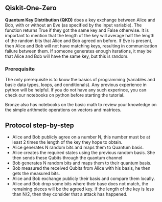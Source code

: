 ## Qiskit-One-Zero

**Quantum Key Distribution (QKD)** does a key exchange between Alice and Bob, with or without an Eve (as specified by the input variable). The function returns True if they got the same key and False otherwise.  It is important to mention that the length of the key will average half the length of the random bits that Alice and Bob agreed on before. If Eve is present, then Alice and Bob will not have matching keys, resulting in communication failure between them. If someone generates enough iterations, it may be that Alice and Bob will have the same key, but this is random. 

### Prerequisite

The only prerequisite is to know the basics of programming (variables and basic data types, loops, and conditionals). Any previous experience in python will be helpful. If you do not have any such experince, you can check our notebooks on python before starting the tutorial.

Bronze also has notebooks on the basic math to review your knowledge on the simple arithmetic operations on vectors and matrices.

## Protocol step-by-step

- Alice and Bob publicly agree on a number N, this number must be at least 2 times the length of the key they hope to obtain. 
- Alice generates N random bits and maps them to Quantum basis.
- Alice creates the required states using the previous random basis. She then sends these Qubits through the quantum channel
- Bob generates N random bits and maps them to their quantum basis.
- Bob measured the received Qubits from Alice with his basis, he then gets the measured bits.
- Alice and Bob exchange publicly their basis and compare them locally.
- Alice and Bob drop some bits where their base does not match, the remaining pieces will be the agreed key. If the length of the key is less than N/2, then they consider that a attack has happened.
